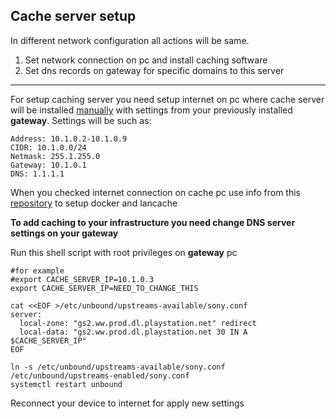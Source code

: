 Cache server setup
----
In different network configuration all actions will be same.
1. Set network connection on pc and install caching software
3. Set dns records on gateway for specific domains to this server

----
For setup caching server you need setup internet on pc where cache server will be installed 
[manually](https://help.ubuntu.com/stable/ubuntu-help/net-manual.html.en) with settings from your previously installed **gateway**.
Settings will be such as:
```
Address: 10.1.0.2-10.1.0.9
CIDR: 10.1.0.0/24
Netmask: 255.1.255.0
Gateway: 10.1.0.1
DNS: 1.1.1.1
```
When you checked internet connection on cache pc use info from this [repository](https://github.com/play-just-for-fun/caching-server/) to setup docker and lancache

**To add caching to your infrastructure you need change DNS server settings on your gateway**

Run this shell script with root privileges on **gateway** pc
```shell
#for example
#export CACHE_SERVER_IP=10.1.0.3
export CACHE_SERVER_IP=NEED_TO_CHANGE_THIS

cat <<EOF >/etc/unbound/upstreams-available/sony.conf
server:
  local-zone: "gs2.ww.prod.dl.playstation.net" redirect
  local-data: "gs2.ww.prod.dl.playstation.net 30 IN A $CACHE_SERVER_IP"
EOF

ln -s /etc/unbound/upstreams-available/sony.conf /etc/unbound/upstreams-enabled/sony.conf
systemctl restart unbound

```
Reconnect your device to internet for apply new settings
